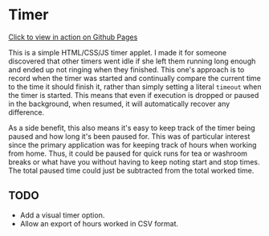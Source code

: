 # Timer

[Click to view in action on Github Pages](https://g.sawczak.com/timer)

This is a simple HTML/CSS/JS timer applet. I made it for someone discovered that other timers went idle if she left them running long enough and ended up not ringing when they finished. This one's approach is to record when the timer was started and continually compare the current time to the time it should finish it, rather than simply setting a literal `timeout` when the timer is started. This means that even if execution is dropped or paused in the background, when resumed, it will automatically recover any difference.

As a side benefit, this also means it's easy to keep track of the timer being paused and how long it's been paused for. This was of particular interest since the primary application was for keeping track of hours when working from home. Thus, it could be paused for quick runs for tea or washroom breaks or what have you without having to keep noting start and stop times. The total paused time could just be subtracted from the total worked time. 

## TODO

* Add a visual timer option.
* Allow an export of hours worked in CSV format.

